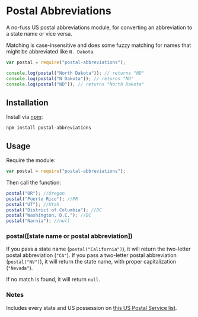 # Postal Abbreviations

A no-fuss US postal abbreviations module, for converting an abbreviation to a state name or vice versa.

Matching is case-insensitive and does some fuzzy matching for names that might be abbreviated like `N. Dakota`.

```js
var postal = require("postal-abbreviations");

console.log(postal("North Dakota")); // returns "ND"
console.log(postal("N Dakota")); // returns "ND"
console.log(postal("ND")); // returns "North Dakota"
```

## Installation

Install via [npm](https://www.npmjs.com/):

```
npm install postal-abbreviations
```

## Usage

Require the module:

```js
var postal = require("postal-abbreviations");
```

Then call the function:

```js
postal("OR"); //Oregon
postal("Puerto Rico"); //PR
postal("UT"); //Utah
postal("District of Columbia"); //DC
postal("Washington, D.C."); //DC
postal("Narnia"); //null
```

### postal([state name or postal abbreviation])

If you pass a state name (`postal("California")`), it will return the two-letter postal abbreviation (`"CA"`).  If you pass a two-letter postal abbreviation (`postal("NV")`), it will return the state name, with proper capitalization (`"Nevada"`).

If no match is found, it will return `null`.

### Notes

Includes every state and US possession on [this US Postal Service list](http://pe.usps.gov/text/pub28/28apb.htm).